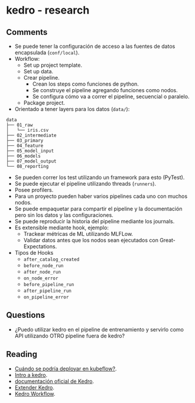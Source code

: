 # kedro - research

## Comments

- Se puede tener la configuración de acceso a las fuentes de datos encapsulada (`conf/local`).
- Workflow:
    - Set up project template.
    - Set up data.
    - Crear pipeline.
        - Crean los steps como funciones de python.
        - Se construye el pipeline agregando funciones como nodos.
        - Se configura cómo va a correr el pipeline, secuencial o paralelo.
    - Package project.
- Orientado a tener layers para los datos (`data/`):
```
data
├── 01_raw
│   └── iris.csv
├── 02_intermediate
├── 03_primary
├── 04_feature
├── 05_model_input
├── 06_models
├── 07_model_output
└── 08_reporting
```
- Se pueden correr los test utilizando un framework para esto (PyTest).
- Se puede ejecutar el pipeline utilizando threads (`runners`).
- Posee profilers.
- Para un proyecto pueden haber varios pipelines cada uno con muchos nodos.
- Se puede empaquetar para compartir el pipeline y la documentación pero sin los datos y las configuraciones.
- Se puede reproducir la historia del pipeline mediante los journals.
- Es extensible mediante hook, ejemplo:
    - Trackear métricas de ML utilizando MLFLow.
    - Validar datos antes que los nodos sean ejecutados con Great-Expectations.
- Tipos de Hooks
    - `after_catalog_created`
    - `before_node_run`
    - `after_node_run`
    - `on_node_error`
    - `before_pipeline_run`
    - `after_pipeline_run`
    - `on_pipeline_error`

## Questions
- ¿Puedo utilizar kedro en el pipeline de entrenamiento y servirlo como API utilizando OTRO pipeline fuera de kedro?

## Reading
- [Cuándo se podría deployar en kubeflow?](https://github.com/quantumblacklabs/kedro/issues/353).
- [Intro a kedro](https://medium.com/quantumblack/introducing-kedro-the-open-source-library-for-production-ready-machine-learning-code-d1c6d26ce2cf).
- [documentación oficial de Kedro](https://kedro.readthedocs.io/en/stable/).
- [Extender Kedro](https://medium.com/quantumblack/deploying-and-versioning-data-pipelines-at-scale-942b1d81b5f5).
- [Kedro Workflow](https://towardsdatascience.com/kedro-prepare-to-pimp-your-pipeline-f8f68c263466).
